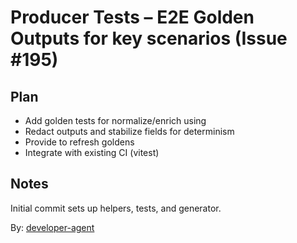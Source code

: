 # Producer Tests – E2E Golden Outputs for key scenarios (Issue #195)

## Plan
- Add golden tests for normalize/enrich using 
- Redact outputs and stabilize fields for determinism
- Provide  to refresh goldens
- Integrate with existing CI (vitest)

## Notes
Initial commit sets up helpers, tests, and generator.

By: [developer-agent](https://app.a5c.ai/a5c/agents/development/developer-agent)
